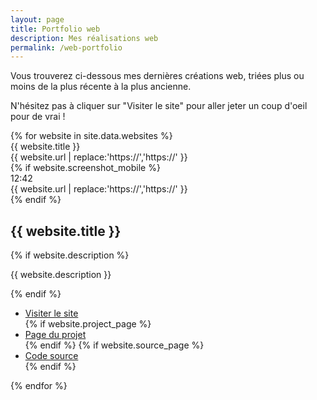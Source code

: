 ```yaml
---
layout: page
title: Portfolio web
description: Mes réalisations web
permalink: /web-portfolio
---
```


Vous trouverez ci-dessous mes dernières créations web, triées plus ou moins de la plus récente à la plus ancienne.

N'hésitez pas à cliquer sur "Visiter le site" pour aller jeter un coup d'oeil pour de vrai !

<div class="websites-showcase">
	{% for website in site.data.websites %}
	<div class="website">
		<div class="preview">
			<div class="desktop">
				<div class="browser">
					<div class="browser-gui">
						<div class="browser-window">
							<div class="browser-tabs">
								<div class="browser-tab">{{ website.title }}</div>
								<div class="new-tab"></div>
							</div>
							<div class="browser-buttons">
								<span><i class="fa fa-expand" aria-hidden="true"></i></span>
								<span><i class="fa fa-times" aria-hidden="true"></i></span>
							</div>
						</div>
						<div class="browser-bar">
							<i class="fa fa-arrow-left" aria-hidden="true"></i>
							<i class="fa fa-arrow-right" aria-hidden="true"></i>
							<i class="fa fa-refresh" aria-hidden="true"></i>
							<div class="browser-address">
								<span class="browser-url">{{ website.url | replace:'https://','<span class="https">https</span>://' }}</span>
								<i class="fa fa-star-o" aria-hidden="true"></i>
							</div>
							<i class="fa fa-bars" aria-hidden="true"></i>
						</div>
					</div>
					<div class="browser-page" style="background-image: url({{ website.screenshot }})"></div>
				</div>
			</div>
			{% if website.screenshot_mobile %}
			<div class="mobile">
				<div class="browser">
					<div class="browser-gui">
						<div class="phone-bar">
							<i class="fa fa-volume-off" aria-hidden="true"></i>
							<i class="fa fa-wifi" aria-hidden="true"></i>
							<i class="fa fa-battery-three-quarters" aria-hidden="true"></i>
							<span>12:42</span>
						</div>
						<div class="browser-bar">
							<div class="browser-address">
								<span class="browser-url">{{ website.url | replace:'https://','<span class="https">https</span>://' }}</span>
							</div>
							<i class="fa fa-bars" aria-hidden="true"></i>
						</div>
					</div>
					<div class="browser-page" style="background-image: url({{ website.screenshot_mobile }})"></div>
				</div>
			</div>
			{% endif %}
		</div>
		<div class="about">
			<div class="about-text">
				<h2>{{ website.title }}</h2>
				{% if website.description %}
				<p>{{ website.description }}</p>
				{% endif %}
			</div>
			<ul class="about-links">
				<li><a href="{{ website.url }}"><i class="fa fa-mouse-pointer" aria-hidden="true"></i> Visiter le site</a></li>
				{% if website.project_page %}
				<li><a href="{{ website.project_page }}"><i class="fa fa-info-circle" aria-hidden="true"></i> Page du projet</a></li>
				{% endif %}
				{% if website.source_page %}
				<li><a href="{{ website.source_page }}"><i class="fa fa-code-fork" aria-hidden="true"></i> Code source</a></li>
				{% endif %}
			</ul>
		</div>
	</div>
	{% endfor %}
</div>
